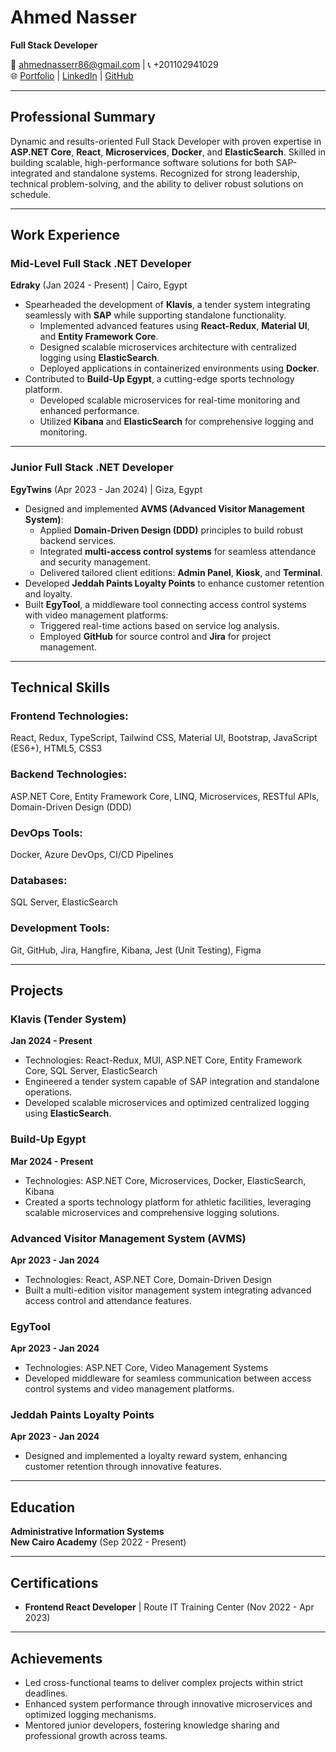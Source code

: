 # Ahmed Nasser

**Full Stack Developer**

📧 ahmednasserr86@gmail.com | 📞 +201102941029  
🌐 [Portfolio](https://ahmed-nasser99.github.io/Ahmed-Nasser-Portfolio/) | [LinkedIn](https://linkedin.com/in/ahmed-nasser-669456248) | [GitHub](https://github.com/Ahmed-Nasser99?tab=overview)

---

## **Professional Summary**

Dynamic and results-oriented Full Stack Developer with proven expertise in **ASP.NET Core**, **React**, **Microservices**, **Docker**, and **ElasticSearch**. Skilled in building scalable, high-performance software solutions for both SAP-integrated and standalone systems. Recognized for strong leadership, technical problem-solving, and the ability to deliver robust solutions on schedule.

---

## **Work Experience**

### **Mid-Level Full Stack .NET Developer**  
**Edraky** (Jan 2024 - Present) | Cairo, Egypt  

- Spearheaded the development of **Klavis**, a tender system integrating seamlessly with **SAP** while supporting standalone functionality.
  - Implemented advanced features using **React-Redux**, **Material UI**, and **Entity Framework Core**.
  - Designed scalable microservices architecture with centralized logging using **ElasticSearch**.
  - Deployed applications in containerized environments using **Docker**.
- Contributed to **Build-Up Egypt**, a cutting-edge sports technology platform.
  - Developed scalable microservices for real-time monitoring and enhanced performance.
  - Utilized **Kibana** and **ElasticSearch** for comprehensive logging and monitoring.

---

### **Junior Full Stack .NET Developer**  
**EgyTwins** (Apr 2023 - Jan 2024) | Giza, Egypt  

- Designed and implemented **AVMS (Advanced Visitor Management System)**:
  - Applied **Domain-Driven Design (DDD)** principles to build robust backend services.
  - Integrated **multi-access control systems** for seamless attendance and security management.
  - Delivered tailored client editions: **Admin Panel**, **Kiosk**, and **Terminal**.
- Developed **Jeddah Paints Loyalty Points** to enhance customer retention and loyalty.
- Built **EgyTool**, a middleware tool connecting access control systems with video management platforms:
  - Triggered real-time actions based on service log analysis.
  - Employed **GitHub** for source control and **Jira** for project management.

---

## **Technical Skills**

### **Frontend Technologies:**  
React, Redux, TypeScript, Tailwind CSS, Material UI, Bootstrap, JavaScript (ES6+), HTML5, CSS3  

### **Backend Technologies:**  
ASP.NET Core, Entity Framework Core, LINQ, Microservices, RESTful APIs, Domain-Driven Design (DDD)  

### **DevOps Tools:**  
Docker, Azure DevOps, CI/CD Pipelines  

### **Databases:**  
SQL Server, ElasticSearch  

### **Development Tools:**  
Git, GitHub, Jira, Hangfire, Kibana, Jest (Unit Testing), Figma

---

## **Projects**

### **Klavis (Tender System)**  
**Jan 2024 - Present**  
- Technologies: React-Redux, MUI, ASP.NET Core, Entity Framework Core, SQL Server, ElasticSearch
- Engineered a tender system capable of SAP integration and standalone operations.
- Developed scalable microservices and optimized centralized logging using **ElasticSearch**.

### **Build-Up Egypt**  
**Mar 2024 - Present**  
- Technologies: ASP.NET Core, Microservices, Docker, ElasticSearch, Kibana
- Created a sports technology platform for athletic facilities, leveraging scalable microservices and comprehensive logging solutions.

### **Advanced Visitor Management System (AVMS)**  
**Apr 2023 - Jan 2024**  
- Technologies: React, ASP.NET Core, Domain-Driven Design
- Built a multi-edition visitor management system integrating advanced access control and attendance features.

### **EgyTool**  
**Apr 2023 - Jan 2024**  
- Technologies: ASP.NET Core, Video Management Systems
- Developed middleware for seamless communication between access control systems and video management platforms.

### **Jeddah Paints Loyalty Points**  
**Apr 2023 - Jan 2024**  
- Designed and implemented a loyalty reward system, enhancing customer retention through innovative features.

---

## **Education**

**Administrative Information Systems**  
**New Cairo Academy** (Sep 2022 - Present)

---

## **Certifications**

- **Frontend React Developer** | Route IT Training Center (Nov 2022 - Apr 2023)

---

## **Achievements**

- Led cross-functional teams to deliver complex projects within strict deadlines.
- Enhanced system performance through innovative microservices and optimized logging mechanisms.
- Mentored junior developers, fostering knowledge sharing and professional growth across teams.

